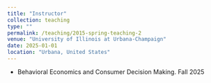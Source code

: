 ```yaml
---
title: "Instructor"
collection: teaching
type: ""
permalink: /teaching/2015-spring-teaching-2
venue: "University of Illinois at Urbana-Champaign"
date: 2025-01-01
location: "Urbana, United States"
---
```

- Behavioral Economics and Consumer Decision Making. Fall 2025

